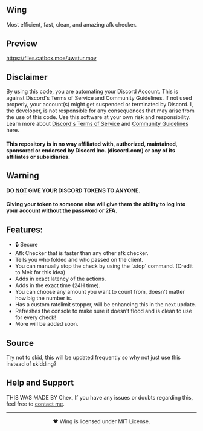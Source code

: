 ## Wing
Most efficient, fast, clean, and amazing afk checker.

## Preview

https://files.catbox.moe/uwstur.mov

## Disclaimer
By using this code, you are automating your Discord Account. This is against Discord's Terms of Service and Community Guidelines. If not used properly, your account(s) might get suspended or terminated by Discord. I, the developer, is not responsible for any consequences that may arise from the use of this code. Use this software at your own risk and responsibility. Learn more about <a href="https://discord.com/terms">Discord's Terms of Service</a> and <a href="https://discord.com/guidelines">Community Guidelines</a> here.
#### This repository is in no way affiliated with, authorized, maintained, sponsored or endorsed by Discord Inc. (discord.com) or any of its affiliates or subsidiaries.

## Warning
**DO <ins>NOT</ins> GIVE YOUR DISCORD TOKENS TO ANYONE.**
#### Giving your token to someone else will give them the ability to log into your account without the password or 2FA.

## Features:
- 🔒 Secure
- Afk Checker that is faster than any other afk checker.
- Tells you who folded and who passed on the client.
- You can manually stop the check by using the '.stop' command. (Credit to Mek for this idea)
- Adds in exact latency of the actions.
- Adds in the exact time (24H time).
- You can choose any amount you want to count from, doesn't matter how big the number is.
- Has a custom ratelimit stopper, will be enhancing this in the next update.
- Refreshes the console to make sure it doesn't flood and is clean to use for every check!
- More will be added soon.

## Source
Try not to skid, this will be updated frequently so why not just use this instead of skidding?

## Help and Support
THIS WAS MADE BY Chex, If you have any issues or doubts regarding this, feel free to [contact me](https://discord.com/users/1271222595425013790).

---

<p align="center">❤️ Wing is licensed under MIT License.</p>
